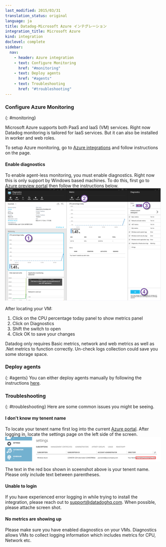 ```yaml
---
last_modified: 2015/03/31
translation_status: original
language: ja
title: Datadog-Microsoft Azure インテグレーション
integration_title: Microsoft Azure
kind: integration
doclevel: complete
sidebar:
  nav:
    - header: Azure integration
    - text: Configure Monitoring
      href: "#monitoring"
    - text: Deploy agents
      href: "#agents"
    - text: Troubleshooting
      href: "#troubleshooting"
---
```



### Configure Azure Monitoring
{: #monitoring}

Microsoft Azure supports both PaaS and IaaS (VM) services. Right now Datadog monitoring is tailored for IaaS services. But it can also be installed in worker and web roles.

To setup Azure monitoring, go to [Azure integrations][1] and follow instructions on the page.

#### Enable diagnostics
To enable agent-less monitoring, you must enable diagnostics. Right now this is only support by Windows based machines. To do this, first go to [Azure preview portal][2] then follow the instructions below.
![](/static/images/azure_diag_manual.png)

After locating your VM:
1. Click on the CPU percentage today panel to show metrics panel
2. Click on Diagnostics
3. Shift the switch to open
4. Click OK to save your changes

Datadog only requires Basic metrics, network and web metrics as well as .Net metrics to function correctly. Un-check logs collection could save you some storage space.

### Deploy agents
{: #agents}
You can either deploy agents manually by following the instructions <a href="/guides/azure/">here</a>.

### Troubleshooting
{: #troubleshooting}
Here are some common issues you might be seeing.

#### I don't know my tenent name
To locate your tenent name first log into the current [Azure portal][4].
After logging in, locate the settings page on the left side of the screen.
![](/static/images/azure_tenent.png)

The text in the red box shown in sceenshot above is your tenent name. Please only include text between parentheses.

#### Unable to login
If you have experienced error logging in while trying to install the integration, please reach out to [support@datadoghq.com][3]. When possible, please attache screen shot.

#### No metrics are showing up
Please make sure you have enabled diagnostics on your VMs. Diagnostics allows VMs to collect logging information which includes metrics for CPU, Network etc.





   [1]: https://app.datadoghq.com/account/settings#integrations/azure
   [2]: https://portal.azure.com
   [3]: mailto:support@datadoghq.com
   [4]: https://management.azure.com
